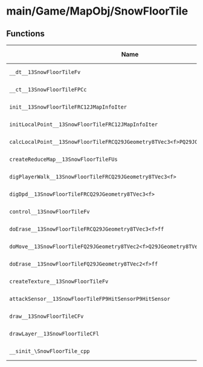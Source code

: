 # main/Game/MapObj/SnowFloorTile

## Functions

| Name | Address | Match % |
|------|---------|---------|
| `__dt__13SnowFloorTileFv` | `0x8022B968` | :x: (0.0%) |
| `__ct__13SnowFloorTileFPCc` | `0x8022B9C4` | :x: (0.0%) |
| `init__13SnowFloorTileFRC12JMapInfoIter` | `0x8022BA10` | :x: (0.0%) |
| `initLocalPoint__13SnowFloorTileFRC12JMapInfoIter` | `0x8022BCC8` | :x: (0.0%) |
| `calcLocalPoint__13SnowFloorTileFRCQ29JGeometry8TVec3<f>PQ29JGeometry8TVec3<f>f` | `0x8022BD68` | :x: (0.0%) |
| `createReduceMap__13SnowFloorTileFUs` | `0x8022BF48` | :x: (0.0%) |
| `digPlayerWalk__13SnowFloorTileFRCQ29JGeometry8TVec3<f>` | `0x8022C17C` | :x: (0.0%) |
| `digDpd__13SnowFloorTileFRCQ29JGeometry8TVec3<f>` | `0x8022C208` | :x: (0.0%) |
| `control__13SnowFloorTileFv` | `0x8022C2C4` | :x: (0.0%) |
| `doErase__13SnowFloorTileFRCQ29JGeometry8TVec3<f>ff` | `0x8022C450` | :x: (0.0%) |
| `doMove__13SnowFloorTileFQ29JGeometry8TVec2<f>Q29JGeometry8TVec2<f>ff` | `0x8022C550` | :x: (0.0%) |
| `doErase__13SnowFloorTileFQ29JGeometry8TVec2<f>ff` | `0x8022CA20` | :x: (0.0%) |
| `createTexture__13SnowFloorTileFv` | `0x8022CC6C` | :x: (0.0%) |
| `attackSensor__13SnowFloorTileFP9HitSensorP9HitSensor` | `0x8022CD58` | :x: (0.0%) |
| `draw__13SnowFloorTileCFv` | `0x8022CE78` | :x: (0.0%) |
| `drawLayer__13SnowFloorTileCFl` | `0x8022D038` | :x: (0.0%) |
| `__sinit_\SnowFloorTile_cpp` | `0x8022D3DC` | :x: (0.0%) |